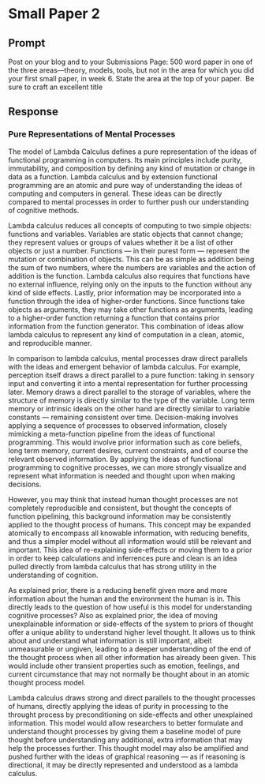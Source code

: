 # Small Paper 2

## Prompt

Post on your blog and to your Submissions Page: 500 word paper in one of the three areas—theory, models, tools, but not in the area for which you did your first small paper, in week 6. State the area at the top of your paper.  Be sure to craft an excellent title

## Response

### Pure Representations of Mental Processes

The model of Lambda Calculus defines a pure representation of the ideas of functional programming in computers. Its main principles include purity, immutability, and composition by defining any kind of mutation or change in data as a function. Lambda calculus and by extension functional programming are an atomic and pure way of understanding the ideas of computing and computers in general. These ideas can be directly compared to mental processes in order to further push our understanding of cognitive methods.

Lambda calculus reduces all concepts of computing to two simple objects: functions and variables. Variables are static objects that cannot change; they represent values or groups of values whether it be a list of other objects or just a number. Functions — in their purest form — represent the mutation or combination of objects. This can be as simple as addition being the sum of two numbers, where the numbers are variables and the action of addition is the function. Lambda calculus also requires that functions have no external influence, relying only on the inputs to the function without any kind of side effects. Lastly, prior information may be incorporated into a function through the idea of higher-order functions. Since functions take objects as arguments, they may take other functions as arguments, leading to a higher-order function returning a function that contains prior information from the function generator. This combination of ideas allow lambda calculus to represent any kind of computation in a clean, atomic, and reproducible manner.

In comparison to lambda calculus, mental processes draw direct parallels with the ideas and emergent behavior of lambda calculus. For example, perception itself draws a direct parallel to a pure function: taking in sensory input and converting it into a mental representation for further processing later. Memory draws a direct parallel to the storage of variables, where the structure of memory is directly similar to the type of the variable. Long term memory or intrinsic ideals on the other hand are directly similar to variable constants — remaining consistent over time. Decision-making involves applying a sequence of processes to observed information, closely mimicking a meta-function pipeline from the ideas of functional programming. This would involve prior information such as core beliefs, long term memory, current desires, current constraints, and of course the relevant observed information. By applying the ideas of functional programming to cognitive processes, we can more strongly visualize and represent what information is needed and thought upon when making decisions.

However, you may think that instead human thought processes are not completely reproducible and consistent, but thought the concepts of function pipelining, this background information may be consistently applied to the thought process of humans. This concept may be expanded atomically to encompass all knowable information, with reducing benefits, and thus a simpler model without all information would still be relevant and important. This idea of re-explaining side-effects or moving them to a prior in order to keep calculations and inferrences pure and clean is an idea pulled directly from lambda calculus that has strong utility in the understanding of cognition.

As explained prior, there is a reducing benefit given more and more information about the human and the environment the human is in. This directly leads to the question of how useful is this model for understanding cognitive processes? Also as explained prior, the idea of moving unexplainable information or side-effects of the system to priors of thought offer a unique ability to understand higher level thought. It allows us to think about and understand what information is still important, albeit unmeasurable or ungiven, leading to a deeper understanding of the end of the thought process when all other information has already been given. This would include other transient properties such as emotion, feelings, and current circumstance that may not normally be thought about in an atomic thought process model.

Lambda calculus draws strong and direct parallels to the thought processes of humans, directly applying the ideas of purity in processing to the throught process by preconditioning on side-effects and other unexplained information. This model would allow researchers to better formulate and understand thought processes by giving them a baseline model of pure thought before understanding any additional, extra information that may help the processes further. This thought model may also be amplified and pushed further with the ideas of graphical reasoning — as if reasoning is directional, it may be directly represented and understood as a lambda calculus.
